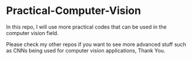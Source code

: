 # Practical-Computer-Vision
In this repo, I will use more practical codes that can be used in the computer vision field.

Please check my other repos if you want to see more advanced stuff such as CNNs being used for computer vision applications, Thank You.
